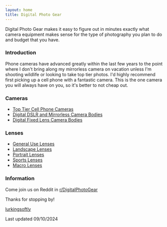 ```yaml
---
layout: home
title: Digital Photo Gear
---
```


Digital Photo Gear makes it easy to figure out in minutes exactly what camera equipment makes sense for the type of photography you plan to do and budget that you have.

### Introduction

Phone cameras have advanced greatly within the last few years to the point where I don't bring along my mirrorless camera on vacation unless I'm shooting wildlife or looking to take top tier photos. I'd highly recommend first picking up a cell phone with a fantastic camera. This is the one camera you will always have on you, so it's better to not cheap out.


### Cameras
- [Top Tier Cell Phone Cameras](phone-cameras)
- [Digital DSLR and Mirrorless Camera Bodies](camera-bodies)
- [Digital Fixed Lens Camera Bodies](camera-bodies)

### Lenses
- [General Use Lenses](general-use-lenses)
- [Landscape Lenses](landscape-lenses)
- [Portrait Lenses](portrait-lenses)
- [Sports Lenses](sports-lenses)
- [Macro Lenses](macro-lenses)

### Information

Come join us on Reddit in [r/DigitalPhotoGear](https://www.reddit.com/r/DigitalPhotoGear/)

Thanks for stopping by!

[lurkingsoftly](https://www.reddit.com/user/lurkingsoftly)

Last updated 09/10/2024
